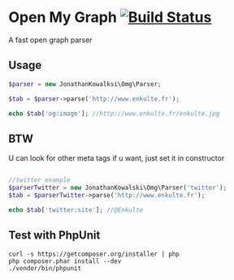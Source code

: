 # Open My Graph [![Build Status](https://travis-ci.org/jonathankowalski/omg.svg?branch=master)](https://travis-ci.org/jonathankowalski/omg)
A fast open graph parser

## Usage

```php
$parser = new JonathanKowalksi\Omg\Parser;

$tab = $parser->parse('http://www.enkulte.fr');

echo $tab['og:image']; //http://www.enkulte.fr/enkulte.jpg
```

## BTW

U can look for other meta tags if u want, just set it in constructor

```php

//twitter example
$parserTwitter = new JonathanKowalski\Omg\Parser('twitter');
$tab = $parserTwitter->parse('http://www.enkulte.fr');

echo $tab['twitter:site']; //@Enkulte

```

## Test with PhpUnit

```
curl -s https://getcomposer.org/installer | php
php composer.phar install --dev
./vendor/bin/phpunit
```